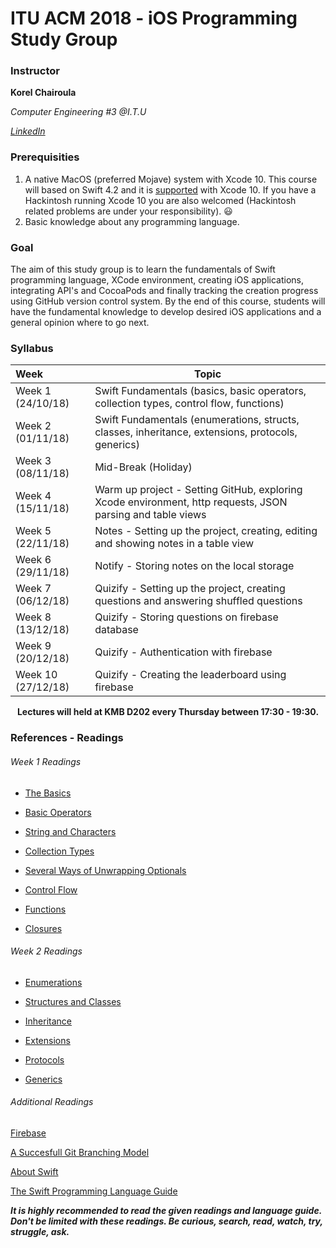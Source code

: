 # ITU ACM 2018 - iOS Programming Study Group

### Instructor

**Korel Chairoula**

*Computer Engineering #3 @I.T.U*

[*LinkedIn*](https://www.linkedin.com/in/korel-chairoula-238882121)

### Prerequisities

1.  A native MacOS (preferred Mojave) system with Xcode 10. This course will based on Swift 4.2 and it is [supported](https://swift.org/download/#using-downloads) with Xcode 10. If you have a Hackintosh running Xcode 10 you are also welcomed (Hackintosh related problems are under your responsibility). :smiley:
2. Basic knowledge about any programming language.

### Goal

The aim of this study group is to learn the fundamentals of Swift programming language, XCode environment, creating iOS applications, integrating API's and CocoaPods and finally tracking the creation progress using GitHub version control system. By the end of this course, students will have the fundamental knowledge to develop desired iOS applications and a general opinion where to go next.

### Syllabus

| Week               | Topic                                                        |
| :----------------- | ------------------------------------------------------------ |
| Week 1 (24/10/18)  | Swift Fundamentals (basics, basic operators, collection types, control flow, functions) |
| Week 2 (01/11/18)  | Swift Fundamentals (enumerations, structs, classes, inheritance, extensions, protocols, generics) |
| Week 3 (08/11/18)  | Mid-Break (Holiday)                                          |
| Week 4 (15/11/18)  | Warm up project - Setting GitHub, exploring Xcode environment, http requests, JSON parsing and table views |
| Week 5 (22/11/18)  | Notes - Setting up the project, creating, editing and showing notes in a table view |
| Week 6 (29/11/18)  | Notify - Storing notes on the local storage                  |
| Week 7 (06/12/18)  | Quizify - Setting up the project, creating questions and answering shuffled questions |
| Week 8 (13/12/18)  | Quizify - Storing questions on firebase database             |
| Week 9 (20/12/18)  | Quizify - Authentication with firebase                       |
| Week 10 (27/12/18) | Quizify - Creating the leaderboard using firebase            |

<p align="center"><b>Lectures will held at KMB D202 every Thursday between 17:30 - 19:30.</b></p>

### References - Readings

###### Week 1 Readings

- [The Basics](https://docs.swift.org/swift-book/LanguageGuide/TheBasics.html)
- [Basic Operators](https://docs.swift.org/swift-book/LanguageGuide/BasicOperators.html)
- [String and Characters](https://docs.swift.org/swift-book/LanguageGuide/StringsAndCharacters.html)
- [Collection Types](https://docs.swift.org/swift-book/LanguageGuide/CollectionTypes.html)
- [Several Ways of Unwrapping Optionals](https://github.com/bundlenews/internship-daily-questions/blob/master/answers/answer1.md)

- [Control Flow](https://docs.swift.org/swift-book/LanguageGuide/ControlFlow.html)
- [Functions](https://docs.swift.org/swift-book/LanguageGuide/Functions.html)
- [Closures](https://docs.swift.org/swift-book/LanguageGuide/Closures.html)

###### Week 2 Readings

- [Enumerations](https://docs.swift.org/swift-book/LanguageGuide/Enumerations.html)
- [Structures and Classes](https://docs.swift.org/swift-book/LanguageGuide/ClassesAndStructures.html)
- [Inheritance](https://docs.swift.org/swift-book/LanguageGuide/Inheritance.html)

- [Extensions](https://docs.swift.org/swift-book/LanguageGuide/Extensions.html)
- [Protocols](https://docs.swift.org/swift-book/LanguageGuide/Protocols.html)
- [Generics](https://docs.swift.org/swift-book/LanguageGuide/Generics.html)

###### Additional Readings

[Firebase](https://firebase.google.com/)

[A Succesfull Git Branching Model](https://nvie.com/posts/a-successful-git-branching-model/)

[About Swift](https://docs.swift.org/swift-book/)

[The Swift Programming Language Guide](https://docs.swift.org/swift-book/LanguageGuide/TheBasics.html)

***It is highly recommended to read the given readings and language guide. Don't be limited with these readings. Be curious, search, read, watch, try, struggle, ask.*** 

